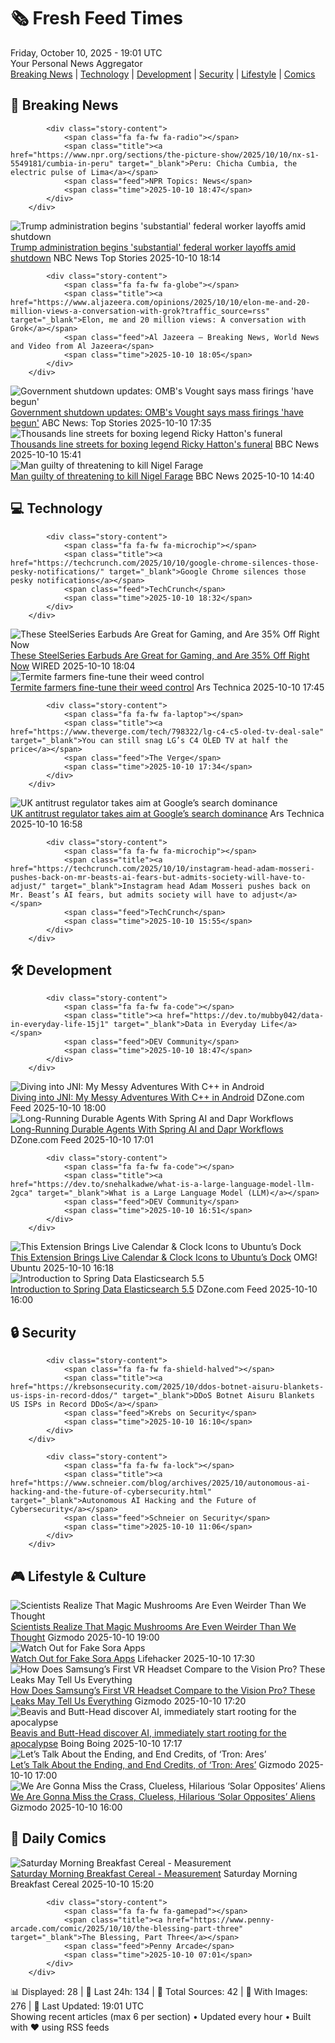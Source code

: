 <!-- Processing 54 RSS feeds at 2025-10-10 19:01:32 UTC -->
<!-- Processing: XKCD -->
<!-- Processing: Saturday Morning Breakfast Cereal -->
<!-- Processing: Garfield -->
<!-- Processing: Dilbert -->
<!-- Processing: Cyanide & Happiness -->
<!-- Processing: Girl Genius -->
<!-- Processing: Dinosaur Comics -->
<!-- Processing: CNN Breaking News -->
<!-- Processing: Al Jazeera Breaking News -->
<!-- Processing: NPR News -->
<!-- Processing: Reuters Top News -->
<!-- Processing: Associated Press Breaking -->
<!-- Processing: ABC News Breaking -->
<!-- Processing: NBC News Breaking -->
<!-- Processing: Sky News World -->
<!-- Processing: TechCrunch -->
<!-- Processing: The Verge -->
<!-- Processing: WIRED -->
<!-- Processing: Lobsters Python -->
<!-- Processing: Dev.to -->
<!-- Processing: DistroWatch -->
<!-- Processing: Linux.com -->
<!-- Processing: Red Hat Blog -->
<!-- Processing: GitLab Blog -->
<!-- Processing: Coding Horror -->
<!-- Processing: Gizmodo -->
<!-- Processing: Krebs on Security -->
<!-- Processing: Schneier on Security -->
<!-- Generated 9 new posts out of 28 feeds processed -->
<div class="newspaper-header">
    <h1 class="newspaper-title">🗞️ Fresh Feed Times</h1>
    <div class="newspaper-date">Friday, October 10, 2025 - 19:01 UTC</div>
    <div class="newspaper-subtitle">Your Personal News Aggregator</div>
</div>

<div class="newspaper-nav">
    <a href="#breaking">Breaking News</a> |
    <a href="#tech">Technology</a> |
    <a href="#dev">Development</a> |
    <a href="#security">Security</a> |
    <a href="#lifestyle">Lifestyle</a> |
    <a href="#webcomics">Comics</a>
</div>

<div class="news-section breaking-news" id="breaking">
<h2 class="section-header">🚨 Breaking News</h2>
<div class="stories-container">
<div class="story">
            
            <div class="story-content">
                <span class="fa fa-fw fa-radio"></span>
                <span class="title"><a href="https://www.npr.org/sections/the-picture-show/2025/10/10/nx-s1-5549181/cumbia-in-peru" target="_blank">Peru: Chicha Cumbia, the electric pulse of Lima</a></span>
                <span class="feed">NPR Topics: News</span>
                <span class="time">2025-10-10 18:47</span>
            </div>
        </div>
<div class="story">
            <img src="https://media-cldnry.s-nbcnews.com/image/upload/t_fit_1500w/rockcms/2025-10/251010-Russ-Vought-Donald-Trump-ch-1349-0bb8e3.jpg" alt="Trump administration begins &#x27;substantial&#x27; federal worker layoffs amid shutdown" class="story-image" loading="lazy" onerror="this.style.display='none'">
            <div class="story-content">
                <span class="fa fa-fw fa-broadcast-tower"></span>
                <span class="title"><a href="https://www.nbcnews.com/politics/trump-administration/trumps-budget-director-says-layoffs-begun-government-shutdown-rcna236923" target="_blank">Trump administration begins &#x27;substantial&#x27; federal worker layoffs amid shutdown</a></span>
                <span class="feed">NBC News Top Stories</span>
                <span class="time">2025-10-10 18:14</span>
            </div>
        </div>
<div class="story">
            
            <div class="story-content">
                <span class="fa fa-fw fa-globe"></span>
                <span class="title"><a href="https://www.aljazeera.com/opinions/2025/10/10/elon-me-and-20-million-views-a-conversation-with-grok?traffic_source=rss" target="_blank">Elon, me and 20 million views: A conversation with Grok</a></span>
                <span class="feed">Al Jazeera – Breaking News, World News and Video from Al Jazeera</span>
                <span class="time">2025-10-10 18:05</span>
            </div>
        </div>
<div class="story">
            <img src="https://s.abcnews.com/images/US/vought-2-gty-gmh-251010_1760115622922_hpMain_4x3t_384.jpg" alt="Government shutdown updates: OMB&#x27;s Vought says mass firings &#x27;have begun&#x27;" class="story-image" loading="lazy" onerror="this.style.display='none'">
            <div class="story-content">
                <span class="fa fa-fw fa-tv"></span>
                <span class="title"><a href="https://abcnews.go.com/Politics/live-updates/government-shutdown-live-updates/?id=126242587" target="_blank">Government shutdown updates: OMB&#x27;s Vought says mass firings &#x27;have begun&#x27;</a></span>
                <span class="feed">ABC News: Top Stories</span>
                <span class="time">2025-10-10 17:35</span>
            </div>
        </div>
<div class="story">
            <img src="https://ichef.bbci.co.uk/ace/standard/240/cpsprodpb/472e/live/80c91470-a5e9-11f0-920e-cb66ee1d5eb0.jpg" alt="Thousands line streets for boxing legend Ricky Hatton&#x27;s funeral" class="story-image" loading="lazy" onerror="this.style.display='none'">
            <div class="story-content">
                <span class="fa fa-fw fa-flag"></span>
                <span class="title"><a href="https://www.bbc.com/news/articles/cvgq2z68n02o?at_medium=RSS&at_campaign=rss" target="_blank">Thousands line streets for boxing legend Ricky Hatton&#x27;s funeral</a></span>
                <span class="feed">BBC News</span>
                <span class="time">2025-10-10 15:41</span>
            </div>
        </div>
<div class="story">
            <img src="https://ichef.bbci.co.uk/ace/standard/240/cpsprodpb/343f/live/f5763790-a5e3-11f0-92db-77261a15b9d2.jpg" alt="Man guilty of threatening to kill Nigel Farage" class="story-image" loading="lazy" onerror="this.style.display='none'">
            <div class="story-content">
                <span class="fa fa-fw fa-flag"></span>
                <span class="title"><a href="https://www.bbc.com/news/articles/cdx216n1529o?at_medium=RSS&at_campaign=rss" target="_blank">Man guilty of threatening to kill Nigel Farage</a></span>
                <span class="feed">BBC News</span>
                <span class="time">2025-10-10 14:40</span>
            </div>
        </div>
</div>
</div>
<div class="news-section tech-news" id="tech">
<h2 class="section-header">💻 Technology</h2>
<div class="stories-container">
<div class="story">
            
            <div class="story-content">
                <span class="fa fa-fw fa-microchip"></span>
                <span class="title"><a href="https://techcrunch.com/2025/10/10/google-chrome-silences-those-pesky-notifications/" target="_blank">Google Chrome silences those pesky notifications</a></span>
                <span class="feed">TechCrunch</span>
                <span class="time">2025-10-10 18:32</span>
            </div>
        </div>
<div class="story">
            <img src="https://media.wired.com/photos/68e9443e62893a7833fc3ea5/master/pass/Save%20Almost%20$75%20on%20Our%20Favorite%20Gaming%20Earbuds.png" alt="These SteelSeries Earbuds Are Great for Gaming, and Are 35% Off Right Now" class="story-image" loading="lazy" onerror="this.style.display='none'">
            <div class="story-content">
                <span class="fa fa-fw fa-bolt"></span>
                <span class="title"><a href="https://www.wired.com/story/steelseries-arctis-gamebuds-deal-1025/" target="_blank">These SteelSeries Earbuds Are Great for Gaming, and Are 35% Off Right Now</a></span>
                <span class="feed">WIRED</span>
                <span class="time">2025-10-10 18:04</span>
            </div>
        </div>
<div class="story">
            <img src="https://cdn.arstechnica.net/wp-content/uploads/2025/10/GettyImages-90066564-500x500.jpg" alt="Termite farmers fine-tune their weed control" class="story-image" loading="lazy" onerror="this.style.display='none'">
            <div class="story-content">
                <span class="fa fa-fw fa-cog"></span>
                <span class="title"><a href="https://arstechnica.com/science/2025/10/termite-farmers-fine-tune-their-weed-control/" target="_blank">Termite farmers fine-tune their weed control</a></span>
                <span class="feed">Ars Technica</span>
                <span class="time">2025-10-10 17:45</span>
            </div>
        </div>
<div class="story">
            
            <div class="story-content">
                <span class="fa fa-fw fa-laptop"></span>
                <span class="title"><a href="https://www.theverge.com/tech/798322/lg-c4-c5-oled-tv-deal-sale" target="_blank">You can still snag LG’s C4 OLED TV at half the price</a></span>
                <span class="feed">The Verge</span>
                <span class="time">2025-10-10 17:34</span>
            </div>
        </div>
<div class="story">
            <img src="https://cdn.arstechnica.net/wp-content/uploads/2025/08/google-logo-500x500.jpg" alt="UK antitrust regulator takes aim at Google’s search dominance" class="story-image" loading="lazy" onerror="this.style.display='none'">
            <div class="story-content">
                <span class="fa fa-fw fa-cog"></span>
                <span class="title"><a href="https://arstechnica.com/google/2025/10/uk-antitrust-regulator-takes-aim-at-googles-search-dominance/" target="_blank">UK antitrust regulator takes aim at Google’s search dominance</a></span>
                <span class="feed">Ars Technica</span>
                <span class="time">2025-10-10 16:58</span>
            </div>
        </div>
<div class="story">
            
            <div class="story-content">
                <span class="fa fa-fw fa-microchip"></span>
                <span class="title"><a href="https://techcrunch.com/2025/10/10/instagram-head-adam-mosseri-pushes-back-on-mr-beasts-ai-fears-but-admits-society-will-have-to-adjust/" target="_blank">Instagram head Adam Mosseri pushes back on Mr. Beast’s AI fears, but admits society will have to adjust</a></span>
                <span class="feed">TechCrunch</span>
                <span class="time">2025-10-10 15:55</span>
            </div>
        </div>
</div>
</div>
<div class="news-section dev-news" id="dev">
<h2 class="section-header">🛠️ Development</h2>
<div class="stories-container">
<div class="story">
            
            <div class="story-content">
                <span class="fa fa-fw fa-code"></span>
                <span class="title"><a href="https://dev.to/mubby042/data-in-everyday-life-15j1" target="_blank">Data in Everyday Life</a></span>
                <span class="feed">DEV Community</span>
                <span class="time">2025-10-10 18:47</span>
            </div>
        </div>
<div class="story">
            <img src="https://dz2cdn1.dzone.com/thumbnail?fid=18689067&w=600" alt="Diving into JNI: My Messy Adventures With C++ in Android" class="story-image" loading="lazy" onerror="this.style.display='none'">
            <div class="story-content">
                <span class="fa fa-fw fa-newspaper"></span>
                <span class="title"><a href="https://dzone.com/articles/diving-into-jni-my-messy-adventures-with-c-in-andr" target="_blank">Diving into JNI: My Messy Adventures With C++ in Android</a></span>
                <span class="feed">DZone.com Feed</span>
                <span class="time">2025-10-10 18:00</span>
            </div>
        </div>
<div class="story">
            <img src="https://dz2cdn1.dzone.com/thumbnail?fid=18690879&w=600" alt="Long-Running Durable Agents With Spring AI and Dapr Workflows" class="story-image" loading="lazy" onerror="this.style.display='none'">
            <div class="story-content">
                <span class="fa fa-fw fa-newspaper"></span>
                <span class="title"><a href="https://dzone.com/articles/durable-agents-with-spring-ai-and-dapr" target="_blank">Long-Running Durable Agents With Spring AI and Dapr Workflows</a></span>
                <span class="feed">DZone.com Feed</span>
                <span class="time">2025-10-10 17:01</span>
            </div>
        </div>
<div class="story">
            
            <div class="story-content">
                <span class="fa fa-fw fa-code"></span>
                <span class="title"><a href="https://dev.to/snehalkadwe/what-is-a-large-language-model-llm-2gca" target="_blank">What is a Large Language Model (LLM)</a></span>
                <span class="feed">DEV Community</span>
                <span class="time">2025-10-10 16:51</span>
            </div>
        </div>
<div class="story">
            <img src="https://i0.wp.com/www.omgubuntu.co.uk/wp-content/uploads/2025/10/live-dock-icons-ubuntu.jpg?resize=406%2C232&amp;ssl=1" alt="This Extension Brings Live Calendar &amp; Clock Icons to Ubuntu’s Dock" class="story-image" loading="lazy" onerror="this.style.display='none'">
            <div class="story-content">
                <span class="fa fa-fw fa-ubuntu"></span>
                <span class="title"><a href="https://www.omgubuntu.co.uk/2025/10/live-dock-icons-ubuntu-gnome-extension" target="_blank">This Extension Brings Live Calendar &amp; Clock Icons to Ubuntu’s Dock</a></span>
                <span class="feed">OMG! Ubuntu</span>
                <span class="time">2025-10-10 16:18</span>
            </div>
        </div>
<div class="story">
            <img src="https://dz2cdn1.dzone.com/thumbnail?fid=18689065&w=600" alt="Introduction to Spring Data Elasticsearch 5.5" class="story-image" loading="lazy" onerror="this.style.display='none'">
            <div class="story-content">
                <span class="fa fa-fw fa-newspaper"></span>
                <span class="title"><a href="https://dzone.com/articles/guide-to-spring-data-elasticsearch-upgrade" target="_blank">Introduction to Spring Data Elasticsearch 5.5</a></span>
                <span class="feed">DZone.com Feed</span>
                <span class="time">2025-10-10 16:00</span>
            </div>
        </div>
</div>
</div>
<div class="news-section security-news" id="security">
<h2 class="section-header">🔒 Security</h2>
<div class="stories-container">
<div class="story">
            
            <div class="story-content">
                <span class="fa fa-fw fa-shield-halved"></span>
                <span class="title"><a href="https://krebsonsecurity.com/2025/10/ddos-botnet-aisuru-blankets-us-isps-in-record-ddos/" target="_blank">DDoS Botnet Aisuru Blankets US ISPs in Record DDoS</a></span>
                <span class="feed">Krebs on Security</span>
                <span class="time">2025-10-10 16:10</span>
            </div>
        </div>
<div class="story">
            
            <div class="story-content">
                <span class="fa fa-fw fa-lock"></span>
                <span class="title"><a href="https://www.schneier.com/blog/archives/2025/10/autonomous-ai-hacking-and-the-future-of-cybersecurity.html" target="_blank">Autonomous AI Hacking and the Future of Cybersecurity</a></span>
                <span class="feed">Schneier on Security</span>
                <span class="time">2025-10-10 11:06</span>
            </div>
        </div>
</div>
</div>
<div class="news-section lifestyle-news" id="lifestyle">
<h2 class="section-header">🎮 Lifestyle & Culture</h2>
<div class="stories-container">
<div class="story">
            <img src="https://gizmodo.com/app/uploads/2025/10/magicmushrooms-1280x853.jpg" alt="Scientists Realize That Magic Mushrooms Are Even Weirder Than We Thought" class="story-image" loading="lazy" onerror="this.style.display='none'">
            <div class="story-content">
                <span class="fa fa-fw fa-computer"></span>
                <span class="title"><a href="https://gizmodo.com/scientists-realize-that-magic-mushrooms-psilocybin-are-even-weirder-than-we-thought-2000671048" target="_blank">Scientists Realize That Magic Mushrooms Are Even Weirder Than We Thought</a></span>
                <span class="feed">Gizmodo</span>
                <span class="time">2025-10-10 19:00</span>
            </div>
        </div>
<div class="story">
            <img src="https://lifehacker.com/imagery/articles/01K77BV2XJQVJW82FT2M7GHG8B/hero-image.jpg" alt="Watch Out for Fake Sora Apps" class="story-image" loading="lazy" onerror="this.style.display='none'">
            <div class="story-content">
                <span class="fa fa-fw fa-life-ring"></span>
                <span class="title"><a href="https://lifehacker.com/tech/watch-out-for-fake-sora-apps?utm_medium=RSS" target="_blank">Watch Out for Fake Sora Apps</a></span>
                <span class="feed">Lifehacker</span>
                <span class="time">2025-10-10 17:30</span>
            </div>
        </div>
<div class="story">
            <img src="https://gizmodo.com/app/uploads/2025/01/Samsung-Project-Moohan-Image-Hero-1280x853.jpg" alt="How Does Samsung’s First VR Headset Compare to the Vision Pro? These Leaks May Tell Us Everything" class="story-image" loading="lazy" onerror="this.style.display='none'">
            <div class="story-content">
                <span class="fa fa-fw fa-computer"></span>
                <span class="title"><a href="https://gizmodo.com/how-does-samsungs-first-vr-headset-compare-to-the-vision-pro-these-leaks-may-tell-us-everything-2000670956" target="_blank">How Does Samsung’s First VR Headset Compare to the Vision Pro? These Leaks May Tell Us Everything</a></span>
                <span class="feed">Gizmodo</span>
                <span class="time">2025-10-10 17:20</span>
            </div>
        </div>
<div class="story">
            <img src="https://i0.wp.com/boingboing.net/wp-content/uploads/2025/10/beavisandbutthead.jpg?fit=480%2C360&amp;quality=60&amp;ssl=1" alt="Beavis and Butt-Head discover AI, immediately start rooting for the apocalypse" class="story-image" loading="lazy" onerror="this.style.display='none'">
            <div class="story-content">
                <span class="fa fa-fw fa-arrow-right"></span>
                <span class="title"><a href="https://boingboing.net/2025/10/10/beavis-and-butt-head-discover-ai-immediately-start-rooting-for-the-apocalypse.html" target="_blank">Beavis and Butt-Head discover AI, immediately start rooting for the apocalypse</a></span>
                <span class="feed">Boing Boing</span>
                <span class="time">2025-10-10 17:17</span>
            </div>
        </div>
<div class="story">
            <img src="https://gizmodo.com/app/uploads/2025/10/Tron-Ares-Jeff-Bridges-1280x853.jpg" alt="Let’s Talk About the Ending, and End Credits, of ‘Tron: Ares’" class="story-image" loading="lazy" onerror="this.style.display='none'">
            <div class="story-content">
                <span class="fa fa-fw fa-computer"></span>
                <span class="title"><a href="https://gizmodo.com/tron-ares-ending-explains-end-credits-scene-jared-leto-2000669201" target="_blank">Let’s Talk About the Ending, and End Credits, of ‘Tron: Ares’</a></span>
                <span class="feed">Gizmodo</span>
                <span class="time">2025-10-10 17:00</span>
            </div>
        </div>
<div class="story">
            <img src="https://gizmodo.com/app/uploads/2025/10/SolarReview-1280x853.jpg" alt="We Are Gonna Miss the Crass, Clueless, Hilarious ‘Solar Opposites’ Aliens" class="story-image" loading="lazy" onerror="this.style.display='none'">
            <div class="story-content">
                <span class="fa fa-fw fa-computer"></span>
                <span class="title"><a href="https://gizmodo.com/we-are-gonna-miss-the-crass-clueless-hilarious-solar-opposites-aliens-2000666449" target="_blank">We Are Gonna Miss the Crass, Clueless, Hilarious ‘Solar Opposites’ Aliens</a></span>
                <span class="feed">Gizmodo</span>
                <span class="time">2025-10-10 16:00</span>
            </div>
        </div>
</div>
</div>
<div class="news-section webcomics-section" id="webcomics">
<h2 class="section-header">🎨 Daily Comics</h2>
<div class="stories-container">
<div class="story">
            <img src="https://www.smbc-comics.com/comics/1760073065-20251010.png" alt="Saturday Morning Breakfast Cereal - Measurement" class="story-image" loading="lazy" onerror="this.style.display='none'">
            <div class="story-content">
                <span class="fa fa-fw fa-smile"></span>
                <span class="title"><a href="https://www.smbc-comics.com/comic/measurement" target="_blank">Saturday Morning Breakfast Cereal - Measurement</a></span>
                <span class="feed">Saturday Morning Breakfast Cereal</span>
                <span class="time">2025-10-10 15:20</span>
            </div>
        </div>
<div class="story">
            
            <div class="story-content">
                <span class="fa fa-fw fa-gamepad"></span>
                <span class="title"><a href="https://www.penny-arcade.com/comic/2025/10/10/the-blessing-part-three" target="_blank">The Blessing, Part Three</a></span>
                <span class="feed">Penny Arcade</span>
                <span class="time">2025-10-10 07:01</span>
            </div>
        </div>
</div>
</div>

<div class="newspaper-footer">
    <div class="stats">
        📊 Displayed: 28 | 📅 Last 24h: 134 | 📡 Total Sources: 42 | 📸 With Images: 276 |
        🔄 Last Updated: 19:01 UTC
    </div>
    <div class="footer-note">
        Showing recent articles (max 6 per section) • Updated every hour • Built with ❤️ using RSS feeds
    </div>
</div>
